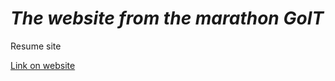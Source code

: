 # _The website from the marathon GoIT_
Resume site

[Link on website](https://hrytsenkooo.github.io/go_it/) 
